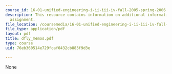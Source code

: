 ```yaml
---
course_id: 16-01-unified-engineering-i-ii-iii-iv-fall-2005-spring-2006
description: This resource contains information on additional information on the lab
  assignment.
file_location: /coursemedia/16-01-unified-engineering-i-ii-iii-iv-fall-2005-spring-2006/76eb360514e729fcaf0432cb883f9d3e_dfly_memos.pdf
file_type: application/pdf
layout: pdf
title: dfly_memos.pdf
type: course
uid: 76eb360514e729fcaf0432cb883f9d3e

---
```

None